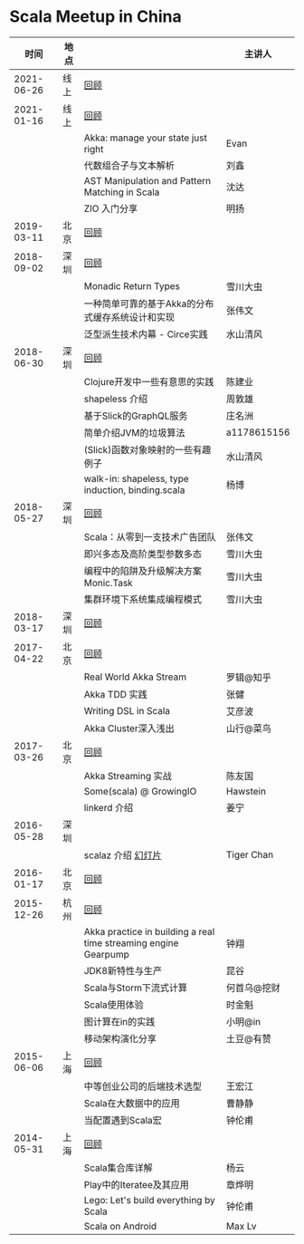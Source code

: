 # Scala Meetup in China

|   时间      | 地点 |                                       | 主讲人 |
|------------|------|---------------------------------------|--------|
| 2021-06-26 | 线上 | [回顾](2021-06-26)                     |       |
| 2021-01-16 | 线上 | [回顾](2021-01-16)                     |       |
|            |      | Akka: manage your state just right    | Evan  |
|            |      | 代数组合子与文本解析                    | 刘鑫  |
| | | AST Manipulation and Pattern Matching in Scala | 沈达 |
|            |      | ZIO 入门分享                           | 明扬  |
| 2019-03-11 | 北京 | [回顾](2019-03-11)                     |       |
| 2018-09-02 | 深圳 | [回顾](https://github.com/sz-scala-meetup/scala-meetup-180902) | |
|            |      | Monadic Return Types                  | 雪川大虫 |
|            |      | 一种简单可靠的基于Akka的分布式缓存系统设计和实现 | 张伟文 |
|            |      | 泛型派生技术内幕 - Circe实践            | 水山清风 |
| 2018-06-30 | 深圳 | [回顾](https://github.com/sz-scala-meetup/scala-meetup-180630) | |
|            |      | Clojure开发中一些有意思的实践           | 陈建业 |
|            |      | shapeless 介绍                         | 周敦雄  |
|            |      | 基于Slick的GraphQL服务                 | 庄名洲 |
|            |      | 简单介绍JVM的垃圾算法                   | a1178615156 | 
|            |      | (Slick)函数对象映射的一些有趣例子        | 水山清风 |
|            |      | walk-in: shapeless, type induction, binding.scala | 杨博 |
| 2018-05-27 | 深圳 | [回顾](https://github.com/sz-scala-meetup/scala-meetup-180527) | |
|            |      | Scala：从零到一支技术广告团队           | 张伟文 |
|            |      | 即兴多态及高阶类型参数多态              | 雪川大虫 |
|            |      | 编程中的陷阱及升级解决方案 Monic.Task   | 雪川大虫 |
|            |      | 集群环境下系统集成编程模式              | 雪川大虫 |
| 2018-03-17 | 深圳 | [回顾](2018-03-17)                     |       |
| 2017-04-22 | 北京 | [回顾](2017-04-22)                     |       |
|            |      | Real World Akka Stream               | 罗辑@知乎 |
|            |      | Akka TDD 实践                         | 张健   |
|            |      | Writing DSL in Scala                 | 艾彦波 |
|            |      | Akka Cluster深入浅出                  | 山行@菜鸟 |
| 2017-03-26 | 北京 | [回顾](2017-03-26)                     |       |
|            |      | Akka Streaming 实战                    | 陈友国 |
|            |      | Some(scala) @ GrowingIO               | Hawstein | 
|            |      | linkerd 介绍                           | 姜宁  |
| 2016-05-28 | 深圳 |                                        |       |
|            |      | scalaz 介绍 [幻灯片](https://github.com/sz-scala-meetup/scala-meetup-160528/blob/master/scalaz-introduction-shenzhen.pdf) | Tiger Chan|     
| 2016-01-17 | 北京 | [回顾](2016-01-17)                     |       |
| 2015-12-26 | 杭州 | [回顾](2015-12-26)                     |       |
| | | Akka practice in building a real time streaming engine Gearpump | 钟翔 |
|            |      | JDK8新特性与生产                        | 昆谷  |
|            |      | Scala与Storm下流式计算                  | 何首乌@挖财 |
|            |      | Scala使用体验                          | 时金魁    |
|            |      | 图计算在in的实践                        | 小明@in  |
|            |      | 移动架构演化分享                        | 土豆@有赞 |
| 2015-06-06 | 上海 | [回顾](2015-06-06)                     |       |
|            |      | 中等创业公司的后端技术选型               | 王宏江 |
|            |      | Scala在大数据中的应用                   | 曹静静 |
|            |      | 当配置遇到Scala宏                      | 钟伦甫 |
| 2014-05-31 | 上海 | [回顾](2014-05-31)                     |       |
|            |      | Scala集合库详解                        | 杨云   |
|            |      | Play中的Iteratee及其应用               | 章烨明 |
|            |      | Lego: Let's build everything by Scala | 钟伦甫 |
|            |      | Scala on Android                      | Max Lv |

